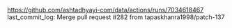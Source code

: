 https://github.com/ashtadhyayi-com/data/actions/runs/7034618467
last_commit_log: Merge pull request #282 from tapaskhanra1998/patch-137